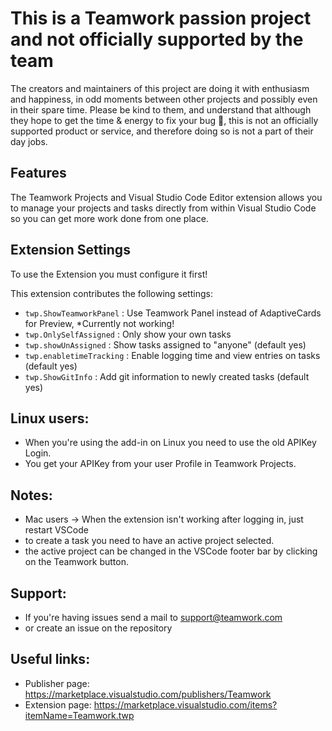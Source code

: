 # This is a Teamwork passion project and not officially supported by the team

The creators and maintainers of this project are doing it with enthusiasm and happiness, in odd moments between other projects and possibly even in their spare time. Please be kind to them, and understand that although they hope to get the time & energy to fix your bug :crossed_fingers:, this is not an officially supported product or service, and therefore doing so is not a part of their day jobs.

## Features
The Teamwork Projects and Visual Studio Code Editor extension allows you to manage your projects and tasks directly from within Visual Studio Code so you can get more work done from one place. 

## Extension Settings

To use the Extension you must configure it first!

This extension contributes the following settings:

* `twp.ShowTeamworkPanel`   : Use Teamwork Panel instead of AdaptiveCards for Preview, *Currently not working!
* `twp.OnlySelfAssigned`    : Only show your own tasks
* `twp.showUnAssigned`      : Show tasks assigned to "anyone" (default yes)
* `twp.enabletimeTracking`  : Enable logging time and view entries on tasks (default yes)
* `twp.ShowGitInfo`         : Add git information to newly created tasks (default yes)

## Linux users:
* When you're using the add-in on Linux you need to use the old APIKey Login.
* You get your APIKey from your user Profile in Teamwork Projects. 

## Notes:
* Mac users -> When the extension isn't working after logging in, just restart VSCode
* to create a task you need to have an active project selected. 
* the active project can be changed in the VSCode footer bar by clicking on the Teamwork button. 

## Support: 
* If you're having issues send a mail to support@teamwork.com
* or create an issue on the repository

## Useful links:
* Publisher page: https://marketplace.visualstudio.com/publishers/Teamwork
* Extension page: https://marketplace.visualstudio.com/items?itemName=Teamwork.twp
